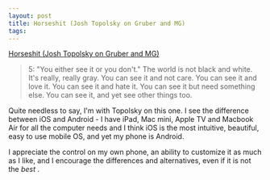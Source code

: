 ```yaml
---
layout: post
title: Horseshit (Josh Topolsky on Gruber and MG)
tags: 
---
```

[Horseshit (Josh Topolsky on Gruber and
MG)](http://www.theverge.com/2011/12/15/2638611/horseshit)

> 5: "You either see it or you don't." The world is not black and white. It's
really, really gray. You can see it and not care. You can see it and love it.
You can see it and hate it. You can see it but need something else. You can
see it, and yet see other things too.

Quite needless to say, I'm with Topolsky on this one. I see the difference
between iOS and Android - I have iPad, Mac mini, Apple TV and Macbook Air for
all the computer needs and I think iOS is the most intuitive, beautiful, easy
to use mobile OS, and yet my phone is Android.

I appreciate the control on my own phone, an ability to customize it as much
as I like, and I encourage the differences and alternatives, even if it is not
the _best_ .

